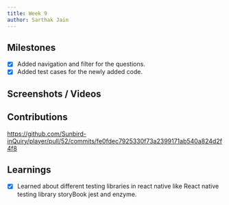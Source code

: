 ```yaml
---
title: Week 9
author: Sarthak Jain
---
```


## Milestones

- [x] Added navigation and filter for the questions.
- [x] Added test cases for the newly added code.

## Screenshots / Videos

## Contributions

https://github.com/Sunbird-inQuiry/player/pull/52/commits/fe0fdec7925330f73a2399171ab540a824d2f4f8

## Learnings

- [x] Learned about different testing libraries in react native like React native testing library storyBook jest and enzyme.
